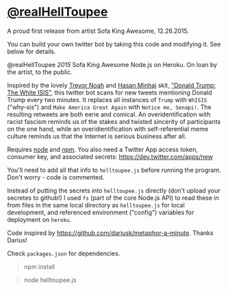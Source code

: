[@realHellToupee](https://twitter.com/realHellToupee)
==========

A proud first release from artist Sofa King Awesome, 12.26.2015.

You can build your own twitter bot by taking this code and modifying it. See below for details.

@realHellToupee
*2015*
Sofa King Awesome 
Node.js on Heroku.
On loan by the artist, to the public.

Inspired by the lovely [Trevor Noah](https://twitter.com/trevornoah) and [Hasan Minhaj](https://twitter.com/hasanminhaj) skit, ["Donald Trump: The White ISIS"](http://www.cc.com/video-clips/0org9p/the-daily-show-with-trevor-noah-donald-trump--the-white-isis), this twitter bot scans for new tweets mentioning Donald Trump every two minutes. It replaces all instances of `Trump` with `WhISIS` ("why-sis") and `Make America Great Again` with `Notice me, Senapi!`. The resulting retweets are both eerie and comical. An overidentification with racist fascism reminds us of the stakes and twisted sincerity of participants on the one hand, while an overidientification with self-referential meme culture reminds us that the Internet is serious business after all.

Requires [node](http://nodejs.org/) and [npm](http://npmjs.org/). You also need a Twitter App access token, consumer key, and associated secrets: https://dev.twitter.com/apps/new

You'll need to add all that info to `helltoupee.js` before running the program. Don't worry - code is commented.

Instead of putting the secrets into `helltoupee.js` directly (don't upload your secretes to github!) I used `fs` (part of the core Node.js API) to read these in from files in the same local directory as `helltoupee.js` for local development, and referenced environment ("config") variables for deployment on `heroku`.

Code inspired by https://github.com/dariusk/metaphor-a-minute. Thanks Darius!

Check `packages.json` for dependencies. 

> npm install 

> node helltoupee.js
